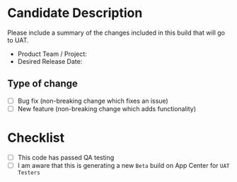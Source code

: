 # Candidate Description

Please include a summary of the changes included in this build that will go to UAT.

- Product Team / Project:
- Desired Release Date:

## Type of change

<!-- Please check the type of change your PR introduces:
_Put an `x` in the boxes that apply_ -->
- [ ] Bug fix (non-breaking change which fixes an issue)
- [ ] New feature (non-breaking change which adds functionality)

# Checklist

- [ ] This code has passed QA testing
- [ ] I am aware that this is generating a new `Beta` build on App Center for `UAT Testers`

